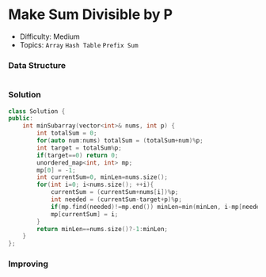 # Make Sum Divisible by P
- Difficulty: Medium
- Topics: `Array` `Hash Table` `Prefix Sum`

### Data Structure
``` cpp
```

### Solution
``` cpp
class Solution {
public:
    int minSubarray(vector<int>& nums, int p) {
        int totalSum = 0;
        for(auto num:nums) totalSum = (totalSum+num)%p;
        int target = totalSum%p;
        if(target==0) return 0;
        unordered_map<int, int> mp;
        mp[0] = -1;
        int currentSum=0, minLen=nums.size();
        for(int i=0; i<nums.size(); ++i){
            currentSum = (currentSum+nums[i])%p;
            int needed = (currentSum-target+p)%p;
            if(mp.find(needed)!=mp.end()) minLen=min(minLen, i-mp[needed]);
            mp[currentSum] = i;
        }
        return minLen==nums.size()?-1:minLen;
    }
};
```

### Improving
``` cpp
```